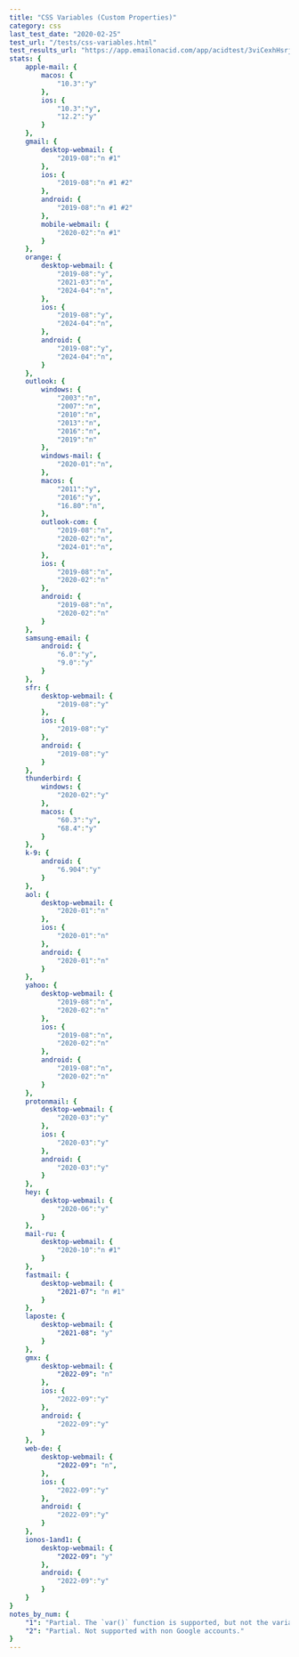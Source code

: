 ```yaml
---
title: "CSS Variables (Custom Properties)"
category: css
last_test_date: "2020-02-25"
test_url: "/tests/css-variables.html"
test_results_url: "https://app.emailonacid.com/app/acidtest/3viCexhHsrjaP9YS8RwzNwikbf4C0akxPFhK8xgyltxpe/list"
stats: {
    apple-mail: {
        macos: {
            "10.3":"y"
        },
        ios: {
            "10.3":"y",
            "12.2":"y"
        }
    },
    gmail: {
        desktop-webmail: {
            "2019-08":"n #1"
        },
        ios: {
            "2019-08":"n #1 #2"
        },
        android: {
            "2019-08":"n #1 #2"
        },
        mobile-webmail: {
            "2020-02":"n #1"
        }
    },
    orange: {
        desktop-webmail: {
            "2019-08":"y",
            "2021-03":"n",
            "2024-04":"n",
        },
        ios: {
            "2019-08":"y",
            "2024-04":"n",
        },
        android: {
            "2019-08":"y",
            "2024-04":"n",
        }
    },
    outlook: {
        windows: {
            "2003":"n",
            "2007":"n",
            "2010":"n",
            "2013":"n",
            "2016":"n",
            "2019":"n"
        },
        windows-mail: {
            "2020-01":"n",
        },
        macos: {
            "2011":"y",
            "2016":"y",
            "16.80":"n",
        },
        outlook-com: {
            "2019-08":"n",
            "2020-02":"n",
            "2024-01":"n",
        },
        ios: {
            "2019-08":"n",
            "2020-02":"n"
        },
        android: {
            "2019-08":"n",
            "2020-02":"n"
        }
    },
    samsung-email: {
        android: {
            "6.0":"y",
            "9.0":"y"
        }
    },
    sfr: {
        desktop-webmail: {
            "2019-08":"y"
        },
        ios: {
            "2019-08":"y"
        },
        android: {
            "2019-08":"y"
        }
    },
    thunderbird: {
        windows: {
            "2020-02":"y"
        },
        macos: {
            "60.3":"y",
            "68.4":"y"
        }
    },
    k-9: {
		android: {
			"6.904":"y"
		}
  	},
    aol: {
        desktop-webmail: {
            "2020-01":"n"
        },
        ios: {
            "2020-01":"n"
        },
        android: {
            "2020-01":"n"
        }
    },
    yahoo: {
        desktop-webmail: {
            "2019-08":"n",
            "2020-02":"n"
        },
        ios: {
            "2019-08":"n",
            "2020-02":"n"
        },
        android: {
            "2019-08":"n",
            "2020-02":"n"
        }
    },
    protonmail: {
        desktop-webmail: {
            "2020-03":"y"
        },
        ios: {
            "2020-03":"y"
        },
        android: {
            "2020-03":"y"
        }
    },
    hey: {
        desktop-webmail: {
            "2020-06":"y"
        }
    },
    mail-ru: {
        desktop-webmail: {
            "2020-10":"n #1"
        }
    },
    fastmail: {
        desktop-webmail: {
            "2021-07": "n #1"
        }
    },
    laposte: {
        desktop-webmail: {
            "2021-08": "y"
        }
    },
	gmx: {
		desktop-webmail: {
			"2022-09": "n"
		},
		ios: {
			"2022-09":"y"
		},
		android: {
			"2022-09":"y"
		}
	},
	web-de: {
		desktop-webmail: {
			"2022-09": "n",
        },
		ios: {
			"2022-09":"y"
		},
		android: {
			"2022-09":"y"
		}
	},
	ionos-1and1: {
		desktop-webmail: {
			"2022-09": "y"
		},
		android: {
			"2022-09":"y"
		}
	}
}
notes_by_num: {
    "1": "Partial. The `var()` function is supported, but not the variable declaration.",
    "2": "Partial. Not supported with non Google accounts."
}
---
```

